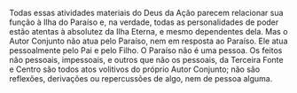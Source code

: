 ﻿Todas essas atividades materiais do Deus da Ação parecem relacionar sua função à Ilha do Paraíso e, na verdade, todas as personalidades de poder estão atentas à absolutez da Ilha Eterna, e mesmo dependentes dela. Mas o Autor Conjunto não atua pelo Paraíso, nem em resposta ao Paraíso. Ele atua pessoalmente pelo Pai e pelo Filho. O Paraíso não é uma pessoa. Os feitos não pessoais, impessoais, e outros que não os pessoais, da Terceira Fonte e Centro são todos atos volitivos do próprio Autor Conjunto; não são reflexões, derivações ou repercussões de algo, nem de pessoa alguma.